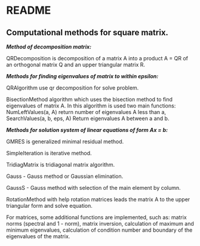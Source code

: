 README
========

**Computational methods for square matrix.**
---------------------------------------------

***Method of decomposition matrix:***

QRDecomposition is decomposition of a matrix A into a product A = QR of an orthogonal matrix Q and an upper triangular matrix R.

***Methods for finding eigenvalues of matrix to within epsilon:***

QRAlgorithm use qr decomposition for solve problem.

BisectionMethod algorithm which uses the bisection method to find eigenvalues of matrix A. In this algorithm is used two main functions:
	NumLeftValues(a, A) return number of eigenvalues A less than a,
	SearchValues(a, b, eps,  A) Return eigenvalues A between a and b.


***Methods for solution system of linear equations of form Ax = b:***

GMRES is generalized minimal residual method.

SimpleIteration is iterative method.

TridiagMatrix is tridiagonal matrix algorithm.

Gauss - Gauss method or Gaussian elimination.

GaussS - Gauss method with selection of the main element by column.

RotationMethod with help rotation matrices leads the matrix A to the upper triangular form and solve equation.

For matrices, some additional functions are implemented, such as:
matrix norms (spectral and 1 - norm), matrix inversion, calculation of maximum and minimum eigenvalues, calculation of condition number and boundary of the eigenvalues of the matrix.
